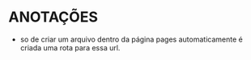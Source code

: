 # ANOTAÇÕES #

- so de criar um arquivo dentro da página pages automaticamente é criada uma rota para essa url.

